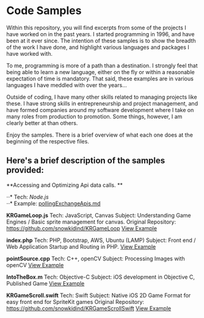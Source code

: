 # Code Samples

Within this repository, you will find excerpts from some of the projects I have worked on in the past years. I started programming in 1996, and have been at it ever since. The intention of these samples is to show the breadth of the work I have done, and highlight various languages and packages I have worked with. 

To me, programming is more of a path than a destination. I strongly feel that being able to learn a new language, either on the fly or within a reasonable expectation of time is mandatory. That said, these examples are in various languages I have meddled with over the years...

Outside of coding, I have many other skills related to managing projects like these. I have strong skills in entrepreneurship and project management, and have formed companies around my software development where I take on many roles from production to promotion. Some things, however, I am clearly better at than others.

Enjoy the samples. There is a brief overview of what each one does at the beginning of the respective files.

## Here's a brief description of the samples provided:

**Accessing and Optimizing Api data calls. **

⋅⋅* Tech: _Node.js_  
⋅⋅* Example: [pollingExchangeApis.md](./pollingExchangeApis.md) 

**KRGameLoop.js**
Tech: JavaScript, Canvas
Subject: Understanding Game Engines / Basic sprite management for canvas. 
Original Repository: https://github.com/snowkidind/KRGameLoop
[View Example](./KRGameLoop.js)

**index.php**
Tech: PHP, Bootstrap, AWS, Ubuntu (LAMP)
Subject: Front end / Web Application Startup and Routing in PHP. 
[View Example](./index.php)

**pointSource.cpp**
Tech: C++, openCV
Subject: Processing Images with openCV
[View Example](./pointSource.cpp)

**IntoTheBox.m**
Tech: Objective-C
Subject: iOS development in Objective C, Published Game
[View Example](./IntoTheBox.m)

**KRGameScroll.swift**
Tech: Swift
Subject: Native iOS 2D Game Format for easy front end for SpriteKit games
Original Repository: https://github.com/snowkidind/KRGameScrollSwift
[View Example](./KRGameScroll.swift)
